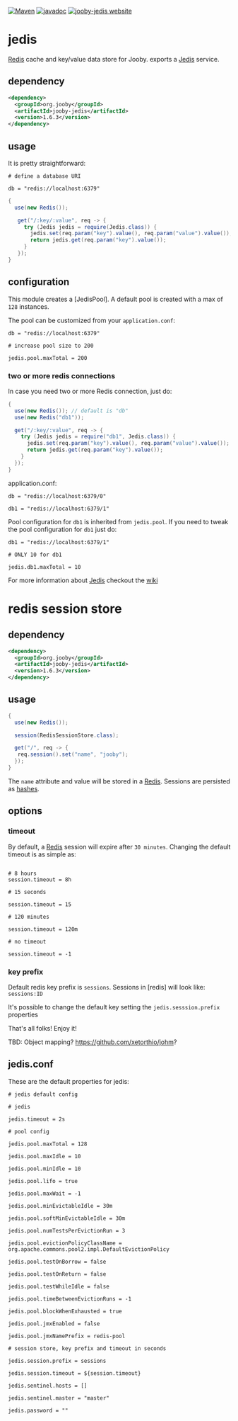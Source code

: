 [![Maven](https://img.shields.io/maven-metadata/v/http/central.maven.org/maven2/org/jooby/jooby-jedis/maven-metadata.xml.svg)](http://mvnrepository.com/artifact/org.jooby/jooby-jedis/1.6.3)
[![javadoc](https://javadoc.io/badge/org.jooby/jooby-jedis.svg)](https://javadoc.io/doc/org.jooby/jooby-jedis/1.6.3)
[![jooby-jedis website](https://img.shields.io/badge/jooby-jedis-brightgreen.svg)](http://jooby.org/doc/jedis)
# jedis

[Redis](http://redis.io/) cache and key/value data store for Jooby. exports a [Jedis](https://github.com/xetorthio/jedis) service.

## dependency

```xml
<dependency>
  <groupId>org.jooby</groupId>
  <artifactId>jooby-jedis</artifactId>
  <version>1.6.3</version>
</dependency>
```

## usage

It is pretty straightforward:

```properties
# define a database URI

db = "redis://localhost:6379"
```

```java
{
  use(new Redis());

   get("/:key/:value", req -> {
     try (Jedis jedis = require(Jedis.class)) {
       jedis.set(req.param("key").value(), req.param("value").value());
       return jedis.get(req.param("key").value());
     }
   });
}
```

## configuration

This module creates a [JedisPool]. A default pool is created with a max of ```128``` instances.

The pool can be customized from your ```application.conf```:

```properties
db = "redis://localhost:6379"

# increase pool size to 200

jedis.pool.maxTotal = 200
```

### two or more redis connections

In case you need two or more Redis connection, just do:

```java
{
  use(new Redis()); // default is "db"
  use(new Redis("db1"));

  get("/:key/:value", req -> {
    try (Jedis jedis = require("db1", Jedis.class)) {
      jedis.set(req.param("key").value(), req.param("value").value());
      return jedis.get(req.param("key").value());
    }
  });
}
```

application.conf:

```properties
db = "redis://localhost:6379/0"

db1 = "redis://localhost:6379/1"
```

Pool configuration for ```db1``` is inherited from ```jedis.pool```. If you need
to tweak the pool configuration for ```db1``` just do:

```properties
db1 = "redis://localhost:6379/1"

# ONLY 10 for db1

jedis.db1.maxTotal = 10
```

For more information about [Jedis](https://github.com/xetorthio/jedis) checkout the [wiki](https://github.com/xetorthio/jedis/wiki)

# redis session store

## dependency

```xml
<dependency>
  <groupId>org.jooby</groupId>
  <artifactId>jooby-jedis</artifactId>
  <version>1.6.3</version>
</dependency>
```

## usage

```java
{
  use(new Redis());

  session(RedisSessionStore.class);

  get("/", req -> {
   req.session().set("name", "jooby");
  });
}
```

The ```name``` attribute and value will be stored in a [Redis](http://redis.io). Sessions are persisted as [hashes](http://redis.io/topics/data-types#hashes).

## options

### timeout

By default, a [Redis](http://redis.io) session will expire after ```30 minutes```. Changing the default timeout is as simple as:

```properties

# 8 hours
session.timeout = 8h

# 15 seconds

session.timeout = 15

# 120 minutes

session.timeout = 120m

# no timeout

session.timeout = -1
```

### key prefix

Default redis key prefix is ```sessions```. Sessions in [redis] will look like: ```sessions:ID```

It's possible to change the default key setting the ```jedis.sesssion.prefix``` properties

That's all folks! Enjoy it!

TBD: Object mapping? https://github.com/xetorthio/johm?

## jedis.conf
These are the default properties for jedis:

```properties
# jedis default config

# jedis

jedis.timeout = 2s

# pool config

jedis.pool.maxTotal = 128

jedis.pool.maxIdle = 10

jedis.pool.minIdle = 10

jedis.pool.lifo = true

jedis.pool.maxWait = -1

jedis.pool.minEvictableIdle = 30m

jedis.pool.softMinEvictableIdle = 30m

jedis.pool.numTestsPerEvictionRun = 3

jedis.pool.evictionPolicyClassName = org.apache.commons.pool2.impl.DefaultEvictionPolicy

jedis.pool.testOnBorrow = false

jedis.pool.testOnReturn = false

jedis.pool.testWhileIdle = false

jedis.pool.timeBetweenEvictionRuns = -1

jedis.pool.blockWhenExhausted = true

jedis.pool.jmxEnabled = false

jedis.pool.jmxNamePrefix = redis-pool

# session store, key prefix and timeout in seconds

jedis.session.prefix = sessions

jedis.session.timeout = ${session.timeout}

jedis.sentinel.hosts = []

jedis.sentinel.master = "master"

jedis.password = ""
```

